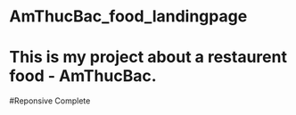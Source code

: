 # AmThucBac_food_landingpage
# This is my project about a restaurent food - AmThucBac.
#Reponsive Complete

